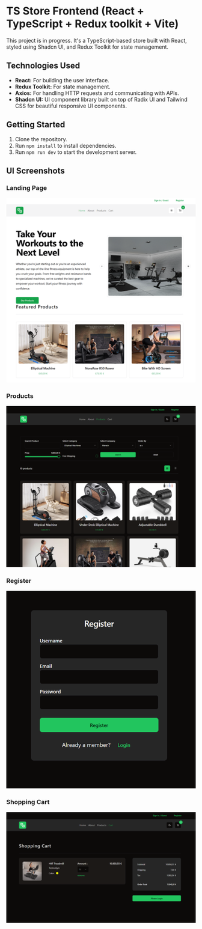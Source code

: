 # TS Store Frontend (React + TypeScript + Redux toolkit + Vite)

This project is in progress. It's a TypeScript-based store built with React, styled using Shadcn UI, and Redux Toolkit for state management.

## Technologies Used

- **React:** For building the user interface.
- **Redux Toolkit:** For state management.
- **Axios:** For handling HTTP requests and communicating with APIs.
- **Shadcn UI:** UI component library built on top of Radix UI and Tailwind CSS for beautiful responsive UI components.

## Getting Started

1. Clone the repository.
2. Run `npm install` to install dependencies.
3. Run `npm run dev` to start the development server.

## UI Screenshots

### Landing Page

<div align="center">
  <img src="./screenshots/landing.png" alt="Landing Page Screenshot" width="600">
</div>

### Products

<div align="center">
  <img src="./screenshots/products.png" alt="Products Screenshot" width="600">
</div>

### Register

<div align="center">
  <img src="./screenshots/register.png" alt="Register Screenshot" width="600">
</div>

### Shopping Cart

<div align="center">
  <img src="./screenshots/shopping_cart.png" alt="Shopping Cart Screenshot" width="600">
</div>
